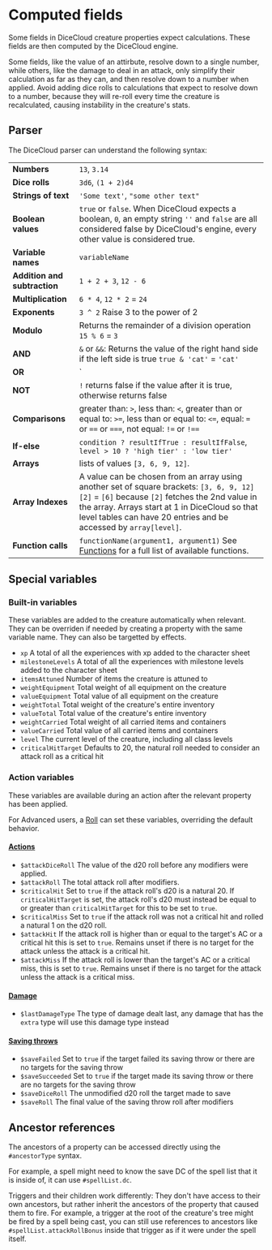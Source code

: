 # Computed fields

Some fields in DiceCloud creature properties expect calculations. These fields are then computed by the DiceCloud engine.

Some fields, like the value of an attirbute, resolve down to a single number, while others, like the damage to deal in an attack, only simplify their calculation as far as they can, and then resolve down to a number when applied. Avoid adding dice rolls to calculations that expect to resolve down to a number, because they will re-roll every time the creature is recalculated, causing instability in the creature's stats.

## Parser

The DiceCloud parser can understand the following syntax:

|  |  |
| :- | :- |
| **Numbers** | `13`, `3.14` |
| **Dice rolls** | `3d6`, `(1 + 2)d4`|
| **Strings of text** | `'Some text'`, `"some other text"` |
| **Boolean values** | `true` or `false`. When DiceCloud expects a boolean, `0`, an empty string `''` and `false` are all considered false by DiceCloud's engine, every other value is considered true. |
| **Variable names** | `variableName` |
| **Addition and subtraction** | `1 + 2 + 3`, `12 - 6` |
| **Multiplication** | `6 * 4`, `12 * 2` = `24` |
| **Exponents** | `3 ^ 2` Raise 3 to the power of 2 |
| **Modulo** | Returns the remainder of a division operation `15 % 6` = `3` |
| **AND** | `&` or `&&`: Returns the value of the right hand side if the left side is true `true & 'cat'` = `'cat'` |
| **OR** | `|` or `||`: Returns the left hand side if it is true, otherwise returns the right hand side `'dog' || 'cat'` = `'dog'` |
| **NOT** | `!` returns false if the value after it is true, otherwise returns false  |
| **Comparisons** | greater than: `>`, less than: `<`, greater than or equal to: `>=`, less than or equal to: `<=`, equal: `=` or `==` or `===`, not equal: `!=` or `!==` |
| **If-else** | `condition ? resultIfTrue : resultIfFalse`, `level > 10 ? 'high tier' : 'low tier'` |
| **Arrays** | lists of values `[3, 6, 9, 12]`. |
| **Array Indexes** | A value can be chosen from an array using another set of square brackets: `[3, 6, 9, 12][2]` = `[6]` because `[2]` fetches the 2nd value in the array. Arrays start at 1 in DiceCloud so that level tables can have 20 entries and be accessed by `array[level]`. |
| **Function calls** | `functionName(argument1, argument1)` See [Functions](/docs/functions) for a full list of available functions. |

## Special variables

### Built-in variables

These variables are added to the creature automatically when relevant. They can be overriden if needed by creating a property with the same variable name. They can also be targetted by effects.

- `xp` A total of all the experiences with xp added to the character sheet
- `milestoneLevels` A total of all the experiences with milestone levels added to the character sheet
- `itemsAttuned` Number of items the creature is attuned to
- `weightEquipment` Total weight of all equipment on the creature
- `valueEquipment` Total value of all equipment on the creature
- `weightTotal` Total weight of the creature's entire inventory
- `valueTotal` Total value of the creature's entire inventory
- `weightCarried` Total weight of all carried items and containers
- `valueCarried` Total value of all carried items and containers
- `level` The current level of the creature, including all class levels
- `criticalHitTarget` Defaults to 20, the natural roll needed to consider an attack roll as a critical hit

### Action variables

These variables are available during an action after the relevant property has been applied.

For Advanced users, a [Roll](/docs/property/roll) can set these variables, overriding the default behavior.

#### [Actions](/docs/property/action)

- `$attackDiceRoll` The value of the d20 roll before any modifiers were applied.
- `$attackRoll` The total attack roll after modifiers.
- `$criticalHit` Set to `true` if the attack roll's d20 is a natural 20. If `criticalHitTarget` is set, the attack roll's d20 must instead be equal to or greater than `criticalHitTarget` for this to be set to `true`.
- `$criticalMiss` Set to `true` if the attack roll was not a critical hit and rolled a natural 1 on the d20 roll.
- `$attackHit` If the attack roll is higher than or equal to the target's AC or a critical hit this is set to `true`. Remains unset if there is no target for the attack unless the attack is a critical hit.
- `$attackMiss` If the attack roll is lower than the target's AC or a critical miss, this is set to `true`. Remains unset if there is no target for the attack unless the attack is a critical miss.

#### [Damage](/docs/property/damage)

- `$lastDamageType` The type of damage dealt last, any damage that has the `extra` type will use this damage type instead

#### [Saving throws](/docs/property/saving-throw)

- `$saveFailed` Set to `true` if the target failed its saving throw or there are no targets for the saving throw
- `$saveSucceeded` Set to `true` if the target made its saving throw or there are no targets for the saving throw
- `$saveDiceRoll` The unmodified d20 roll the target made to save
- `$saveRoll` The final value of the saving throw roll after modifiers

## Ancestor references

The ancestors of a property can be accessed directly using the `#ancestorType` syntax.

For example, a spell might need to know the save DC of the spell list that it is inside of, it can use `#spellList.dc`.

Triggers and their children work differently: They don't have access to their own ancestors, but rather inherit the ancestors of the property that caused them to fire. For example, a trigger at the root of the creature's tree might be fired by a spell being cast, you can still use references to ancestors like `#spellList.attackRollBonus` inside that trigger as if it were under the spell itself.
